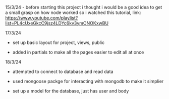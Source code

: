 
15/3/24 - before starting this project i thought i would be a good idea to get a small grasp on how node worked so i watched this tutorial, link: https://www.youtube.com/playlist?list=PL4cUxeGkcC9jsz4LDYc6kv3ymONOKxwBU

17/3/24 

- set up basic layout for project, views, public

- added in partials to make all the pages easier to edit all at once

18/3/24

- attempted to connect to database and read data

- used mongoose packge for interacting with mongodb to make it simplier 

- set up a model for the database, just has user and body

